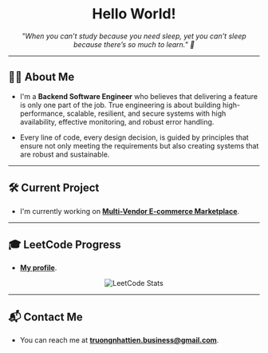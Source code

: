 <h1 align="center">Hello World!</h1>

<p align="center">
  <i>"When you can’t study because you need sleep, yet you can’t sleep because there’s so much to learn." 🌙</i>
</p>

---

## 👨‍💻 About Me

- I'm a **Backend Software Engineer** who believes that delivering a feature is only one part of the job. True engineering is about building high-performance, scalable, resilient, and secure systems with high availability, effective monitoring, and robust error handling.

- Every line of code, every design decision, is guided by principles that ensure not only meeting the requirements but also creating systems that are robust and sustainable.

---

## 🛠️ Current Project
- I'm currently working on **[Multi-Vendor E-commerce Marketplace](https://github.com/tientrader/Multi-Vendor-E-commerce-Marketplace)**.

---

## 🎓 LeetCode Progress
- **[My profile](https://leetcode.com/truongnhattien/)**.
<p align="center">
  <img src="https://leetcard.jacoblin.cool/truongnhattien?theme=dark&font=Roboto&ext=heatmap" alt="LeetCode Stats">
</p>

---

## 📬 Contact Me
- You can reach me at **truongnhattien.business@gmail.com**.
